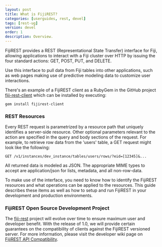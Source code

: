 ```yaml
---
layout: post
title: What is FijiREST?
categories: [userguides, rest, devel]
tags: [rest-ug]
version: devel
order: 1
description: Overview.
---
```


FijiREST provides a REST (Representational State Transfer) interface for Fiji, allowing
applications to interact with a Fiji cluster over HTTP by issuing the four standard actions:
GET, POST, PUT, and DELETE.

Use this interface to pull data from Fiji tables into other applications, such as web pages
making use of predictive modeling data to customize user interactions.

There's an example of a FijiREST client as a RubyGem in the GitHub project
[fiji-rest-client](https://github.com/fijiproject/fiji-rest-client) which can be installed
by executing:

    gem install fijirest-client

### REST Resources
Every REST request is parametrized by a resource path that uniquely identifies a server-side
resource. Other optional parameters relevant to the action are specified in the query and
body sections of the request. For example, to retrieve row data from the 'users' table, a
GET request might look like the following:

    GET /v1/instances/dev_instance/tables/users/rows/?eid=[12345]&...

All returned data is modeled as JSON. The appropriate MIME types to accept are
application/json for lists, metadata, and all non-row-data.

To make use of the interface, you need to know how to identify the FijiREST resources
and what operations can be applied to the resources. This guide describes these
items as well as how to setup and run FijiREST in your development and production environments.

### FijiREST Open Source Development Project

The [fiji-rest](https://github.com/fijiproject/fiji-rest) project will evolve over time to
ensure maximum user and developer benefit. With the release of 1.0, we will provide certain guarantees
on the compatibility of clients against
the FijiREST versioned server. For more information, please visit the developer wiki page on
[FijiREST API Compatibility](https://github.com/fijiproject/wiki/wiki/FijiREST-API-Compatibility).
